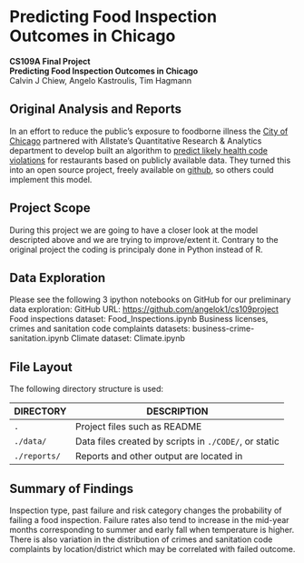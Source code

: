 # Predicting Food Inspection Outcomes in Chicago
**CS109A Final Project**<br>
**Predicting Food Inspection Outcomes in Chicago**<br>
Calvin J Chiew, Angelo Kastroulis, Tim Hagmann<br>

## Original Analysis and Reports
In an effort to reduce the public’s exposure to foodborne illness the [City of Chicago](https://github.com/Chicago) partnered with Allstate’s Quantitative Research & Analytics department to develop built an algorithm to [predict likely health code violations](http://chicago.github.io/food-inspections-evaluation/) for restaurants based on publicly available data. They turned this into an open source project, freely available on [github](https://github.com/Chicago/food-inspections-evaluation), so others could implement this model.

## Project Scope
During this project we are going to have a closer look at the model descripted above and we are trying to improve/extent it. Contrary to the original project the coding is principaly done in Python instead of R. 

## Data Exploration
Please see the following 3 ipython notebooks on GitHub for our preliminary data exploration:
GitHub URL: https://github.com/angelok1/cs109project 
Food inspections dataset: Food_Inspections.ipynb
Business licenses, crimes and sanitation code complaints datasets: business-crime-sanitation.ipynb
Climate dataset: Climate.ipynb

## File Layout

The following directory structure is used:

DIRECTORY           | DESCRIPTION
--------------------|----------------------
`.`                 | Project files such as README
`./data/`           | Data files created by scripts in `./CODE/`, or static
`./reports/`        | Reports and other output are located in

## Summary of Findings
Inspection type, past failure and risk category changes the probability of failing a food inspection. Failure rates also tend to increase in the mid-year months corresponding to summer and early fall when temperature is higher. There is also variation in the distribution of crimes and sanitation code complaints by location/district which may be correlated with failed outcome.

